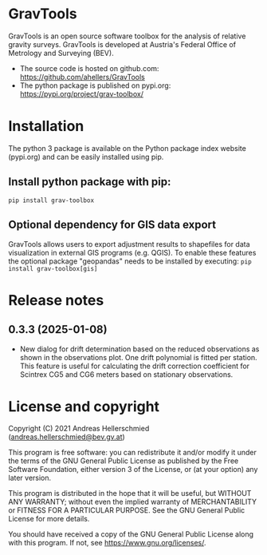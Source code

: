 # GravTools
GravTools is an open source software toolbox for the analysis of relative gravity surveys. 
GravTools is developed at Austria's Federal Office of Metrology and Surveying (BEV).  

 - The source code is hosted on github.com: https://github.com/ahellers/GravTools
 - The python package is published on pypi.org: https://pypi.org/project/grav-toolbox/


# Installation

The python 3 package is available on the Python package index website (pypi.org) and can be easily installed using pip.

## Install python package with pip:
`pip install grav-toolbox`

## Optional dependency for GIS data export
GravTools allows users to export adjustment results to shapefiles for data visualization in external GIS programs (e.g. QGIS).
To enable these features the optional package "geopandas" needs to be installed by executing:
`pip install grav-toolbox[gis]`

# Release notes

## 0.3.3 (2025-01-08)
  - New dialog for drift determination based on the reduced observations as shown in the observations plot. One drift 
polynomial is fitted per station. This feature is useful for calculating the drift correction coefficient for Scintrex 
CG5 and CG6 meters based on stationary observations. 

# License and copyright

Copyright (C) 2021  Andreas Hellerschmied (<andreas.hellerschmied@bev.gv.at>)

This program is free software: you can redistribute it and/or modify
it under the terms of the GNU General Public License as published by
the Free Software Foundation, either version 3 of the License, or
(at your option) any later version.

This program is distributed in the hope that it will be useful,
but WITHOUT ANY WARRANTY; without even the implied warranty of
MERCHANTABILITY or FITNESS FOR A PARTICULAR PURPOSE.  See the
GNU General Public License for more details.

You should have received a copy of the GNU General Public License
along with this program.  If not, see <https://www.gnu.org/licenses/>.


